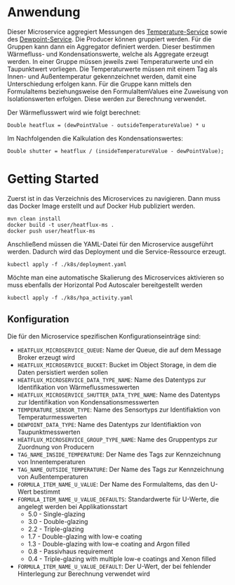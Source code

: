 # Anwendung
Dieser Microservice aggregiert Messungen des [Temperature-Service](../../raw-ms/temperature-service) sowie 
des [Dewpoint-Service](../../group-ms/dewpoint-service).
Die Producer können gruppiert werden. Für die Gruppen kann dann ein Aggregator definiert werden. 
Dieser bestimmen Wärmefluss- und Kondensationswerte, welche als Aggregate erzeugt werden.
In einer Gruppe müssen jeweils zwei Temperaturwerte und ein Taupunktwert vorliegen.
Die Temperaturwerte müssen mit einem Tag als Innen- und Außentemperatur gekennzeichnet werden,
damit eine Unterschiedung erfolgen kann.
Für die Gruppe kann mittels den FormulaItems beziehungsweise den FormulaItemValues eine Zuweisung von 
Isolationswerten erfolgen. Diese werden zur Berechnung verwendet.

Der Wärmeflusswert wird wie folgt berechnet:
````
Double heatflux = (dewPointValue - outsideTemperatureValue) * u
````
Im Nachfolgenden die Kalkulation des Kondensationswertes:
````
Double shutter = heatflux / (insideTemperatureValue - dewPointValue);
````

# Getting Started
Zuerst ist in das Verzeichnis des Microservices zu navigieren.
Dann muss das Docker Image erstellt und auf Docker Hub publiziert werden.
```
mvn clean install
docker build -t user/heatflux-ms .
docker push user/heatflux-ms
```
Anschließend müssen die YAML-Datei für den Microservice ausgeführt werden.
Dadurch wird das Deployment und die Service-Ressource erzeugt.
````
kubectl apply -f ./k8s/deployment.yaml
````
Möchte man eine automatische Skalierung des Microservices aktivieren so muss ebenfalls der Horizontal Pod Autoscaler bereitgestellt werden
````
kubectl apply -f ./k8s/hpa_activity.yaml
````

## Konfiguration
Die für den Microservice spezifischen Konfigurationseinträge sind:
* `HEATFLUX_MICROSERVICE_QUEUE`: Name der Queue, die auf dem Message Broker erzeugt wird
* `HEATFLUX_MICROSERVICE_BUCKET`: Bucket im Object Storage, in dem die Daten persistiert werden sollen
* `HEATFLUX_MICROSERVICE_DATA_TYPE_NAME`: Name des Datentyps zur Identifikation von Wärmeflussmesswerten
* `HEATFLUX_MICROSERVICE_SHUTTER_DATA_TYPE_NAME`: Name des Datentyps zur Identifikation von Kondensationsmesswerten
* `TEMPERATURE_SENSOR_TYPE`: Name des Sensortyps zur Identifiaktion von Temperaturmesswerten
* `DEWPOINT_DATA_TYPE`: Name des Datentyps zur Identifiaktion von Taupunktmesswerten
* `HEATFLUX_MICROSERVICE_GROUP_TYPE_NAME`: Name des Gruppentyps zur Zuordnung von Producern
* `TAG_NAME_INSIDE_TEMPERATURE`: Der Name des Tags zur Kennzeichnung von Innentemperaturen
* `TAG_NAME_OUTSIDE_TEMPERATURE`: Der Name des Tags zur Kennzeichnung von Außentemperaturen
* `FORMULA_ITEM_NAME_U_VALUE`: Der Name des FormulaItems, das den U-Wert bestimmt
* `FORMULA_ITEM_NAME_U_VALUE_DEFAULTS`: Standardwerte für U-Werte, die angelegt werden bei Applikationsstart
    * 5.0 - Single-glazing
    * 3.0 - Double-glazing
    * 2.2 - Triple-glazing
    * 1.7 - Double-glazing with low-e coating
    * 1.3 - Double-glazing with low-e coating and Argon filled
    * 0.8 - Passivhaus requirement
    * 0.4 - Triple-glazing with multiple low-e coatings and Xenon filled
* `FORMULA_ITEM_NAME_U_VALUE_DEFAULT`: Der U-Wert, der bei fehlender Hinterlegung zur Berechnung verwendet wird